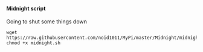 #### Midnight script
Going to shut some things down

```
wget https://raw.githubusercontent.com/noid1011/MyPi/master/Midnight/midnight.sh
chmod +x midnight.sh
```
